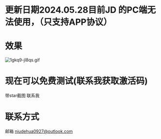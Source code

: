# 更新日期2024.05.28目前JD 的PC端无法使用，（只支持APP协议）
# 效果
![1gkq9-jl8qs.gif](videos%2F1gkq9-jl8qs.gif)
# 现在可以免费测试(联系我获取激活码)
带star截图 联系我 
# 联系方式

邮箱 niudehua0927@outlook.com